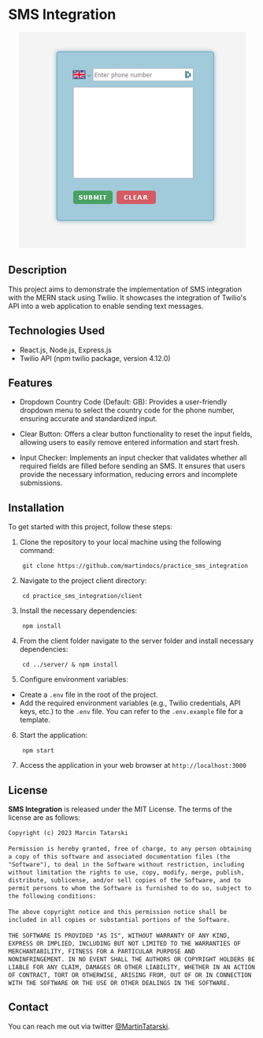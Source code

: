 # SMS Integration

<p style="text-align:center;">
    <img src="./client/src/assets/readme_img1.png" alt="sms integration"/>
</p>

## Description

This project aims to demonstrate the implementation of SMS integration with the MERN stack using Twilio. It showcases the integration of Twilio's API into a web application to enable sending text messages.

## Technologies Used

- React.js, Node.js, Express.js
- Twilio API (npm twilio package, version 4.12.0)

## Features

- Dropdown Country Code (Default: GB): Provides a user-friendly dropdown menu to select the country code for the phone number, ensuring accurate and standardized input.

- Clear Button: Offers a clear button functionality to reset the input fields, allowing users to easily remove entered information and start fresh.

- Input Checker: Implements an input checker that validates whether all required fields are filled before sending an SMS. It ensures that users provide the necessary information, reducing errors and incomplete submissions.


## Installation

To get started with this project, follow these steps:

1. Clone the repository to your local machine using the following command:
```
    git clone https://github.com/martindocs/practice_sms_integration
```
2. Navigate to the project client directory:
```
    cd practice_sms_integration/client
```
3. Install the necessary dependencies:
```
    npm install
```
4. From the client folder navigate to the server folder and install necessary dependencies:
```
    cd ../server/ & npm install
```
5. Configure environment variables:
- Create a `.env` file in the root of the project.
- Add the required environment variables (e.g., Twilio credentials, API keys, etc.) to the `.env` file. You can refer to the `.env.example` file for a template.
6. Start the application:
```
    npm start
```
7. Access the application in your web browser at `http://localhost:3000`

## License

**SMS Integration** is released under the MIT License. The terms of the license are as follows:

```
Copyright (c) 2023 Marcin Tatarski

Permission is hereby granted, free of charge, to any person obtaining
a copy of this software and associated documentation files (the
"Software"), to deal in the Software without restriction, including
without limitation the rights to use, copy, modify, merge, publish,
distribute, sublicense, and/or sell copies of the Software, and to
permit persons to whom the Software is furnished to do so, subject to
the following conditions:

The above copyright notice and this permission notice shall be
included in all copies or substantial portions of the Software.

THE SOFTWARE IS PROVIDED "AS IS", WITHOUT WARRANTY OF ANY KIND,
EXPRESS OR IMPLIED, INCLUDING BUT NOT LIMITED TO THE WARRANTIES OF
MERCHANTABILITY, FITNESS FOR A PARTICULAR PURPOSE AND
NONINFRINGEMENT. IN NO EVENT SHALL THE AUTHORS OR COPYRIGHT HOLDERS BE
LIABLE FOR ANY CLAIM, DAMAGES OR OTHER LIABILITY, WHETHER IN AN ACTION
OF CONTRACT, TORT OR OTHERWISE, ARISING FROM, OUT OF OR IN CONNECTION
WITH THE SOFTWARE OR THE USE OR OTHER DEALINGS IN THE SOFTWARE.
```

## Contact

You can reach me out via twitter [@MartinTatarski](https://twitter.com/@MartinTatarski).

